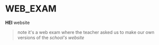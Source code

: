 # WEB_EXAM
**HEI** website

> note
it's a web exam where the teacher asked us to make our own versions of the *school's website*
